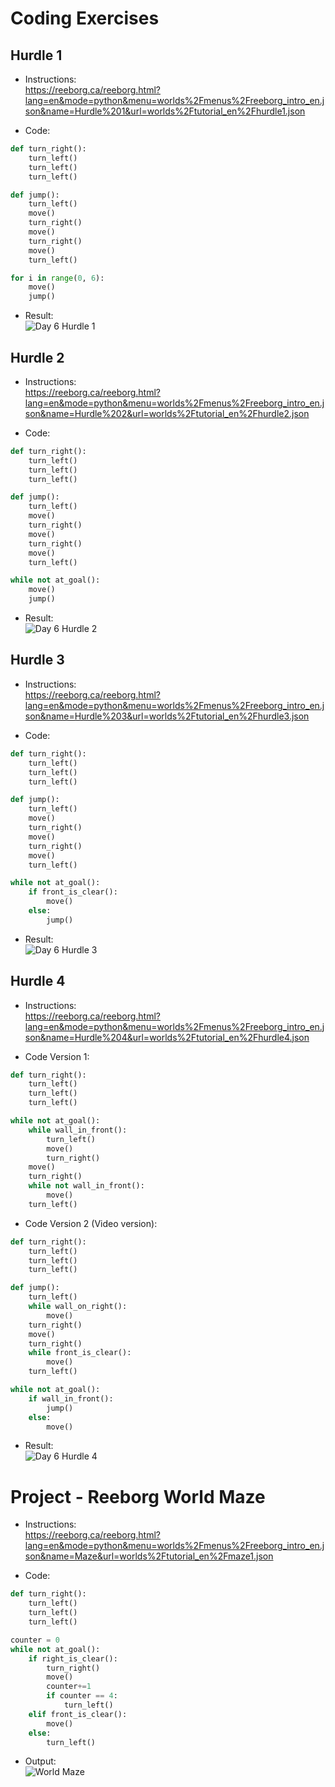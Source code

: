 # Coding Exercises

## Hurdle 1

- Instructions:<br>
  https://reeborg.ca/reeborg.html?lang=en&mode=python&menu=worlds%2Fmenus%2Freeborg_intro_en.json&name=Hurdle%201&url=worlds%2Ftutorial_en%2Fhurdle1.json

- Code:

```py
def turn_right():
    turn_left()
    turn_left()
    turn_left()

def jump():
    turn_left()
    move()
    turn_right()
    move()
    turn_right()
    move()
    turn_left()

for i in range(0, 6):
    move()
    jump()
```

- Result:<br>
  ![Day 6 Hurdle 1](../assets/img/06_exercise_1.png)

## Hurdle 2

- Instructions:<br>
  https://reeborg.ca/reeborg.html?lang=en&mode=python&menu=worlds%2Fmenus%2Freeborg_intro_en.json&name=Hurdle%202&url=worlds%2Ftutorial_en%2Fhurdle2.json

- Code:

```py
def turn_right():
    turn_left()
    turn_left()
    turn_left()

def jump():
    turn_left()
    move()
    turn_right()
    move()
    turn_right()
    move()
    turn_left()

while not at_goal():
    move()
    jump()
```

- Result:<br>
  ![Day 6 Hurdle 2](../assets/img/06_exercise_2.png)

## Hurdle 3

- Instructions:<br>
  https://reeborg.ca/reeborg.html?lang=en&mode=python&menu=worlds%2Fmenus%2Freeborg_intro_en.json&name=Hurdle%203&url=worlds%2Ftutorial_en%2Fhurdle3.json

- Code:

```py
def turn_right():
    turn_left()
    turn_left()
    turn_left()

def jump():
    turn_left()
    move()
    turn_right()
    move()
    turn_right()
    move()
    turn_left()

while not at_goal():
    if front_is_clear():
        move()
    else:
        jump()
```

- Result:<br>
  ![Day 6 Hurdle 3](../assets/img/06_exercise_3.png)

## Hurdle 4

- Instructions:<br>
  https://reeborg.ca/reeborg.html?lang=en&mode=python&menu=worlds%2Fmenus%2Freeborg_intro_en.json&name=Hurdle%204&url=worlds%2Ftutorial_en%2Fhurdle4.json

- Code Version 1:

```py
def turn_right():
    turn_left()
    turn_left()
    turn_left()

while not at_goal():
    while wall_in_front():
        turn_left()
        move()
        turn_right()
    move()
    turn_right()
    while not wall_in_front():
        move()
    turn_left()
```

- Code Version 2 (Video version):

```py
def turn_right():
    turn_left()
    turn_left()
    turn_left()

def jump():
    turn_left()
    while wall_on_right():
        move()
    turn_right()
    move()
    turn_right()
    while front_is_clear():
        move()
    turn_left()

while not at_goal():
    if wall_in_front():
        jump()
    else:
        move()
```

- Result:<br>
  ![Day 6 Hurdle 4](../assets/img/06_exercise_4.png)

# Project - Reeborg World Maze

- Instructions:<br>
  https://reeborg.ca/reeborg.html?lang=en&mode=python&menu=worlds%2Fmenus%2Freeborg_intro_en.json&name=Maze&url=worlds%2Ftutorial_en%2Fmaze1.json

- Code:

```py
def turn_right():
    turn_left()
    turn_left()
    turn_left()

counter = 0
while not at_goal():
    if right_is_clear():
        turn_right()
        move()
        counter+=1
        if counter == 4:
            turn_left()
    elif front_is_clear():
        move()
    else:
        turn_left()
```

- Output:<br>
  ![World Maze](../assets/img/06_project.png)
